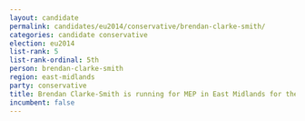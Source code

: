 ```yaml
---
layout: candidate
permalink: candidates/eu2014/conservative/brendan-clarke-smith/
categories: candidate conservative
election: eu2014
list-rank: 5
list-rank-ordinal: 5th
person: brendan-clarke-smith
region: east-midlands
party: conservative
title: Brendan Clarke-Smith is running for MEP in East Midlands for the Conservative Party
incumbent: false
---
```


